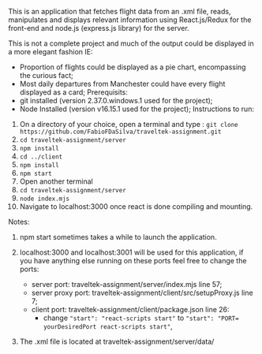 This is an application that fetches flight data from an .xml file, reads, manipulates and displays relevant information using React.js/Redux for the front-end and node.js (express.js library) for the server.

This is not a complete project and much of the output could be displayed in a more elegant fashion 
IE: 
- Proportion of flights could be displayed as a pie chart, encompassing the curious fact;
- Most daily departures from Manchester could have every flight displayed as a card;
Prerequisits:
 - git installed (version 2.37.0.windows.1 used for the project);
 - Node Installed (version v16.15.1 used for the project);
Instructions to run:

1. On a directory of your choice, open a terminal and type : ```git clone https://github.com/FabioFDaSilva/traveltek-assignment.git```
2. ```cd traveltek-assignment/server```
3. ```npm install```
3. ```cd ../client```
4. ```npm install```
5. ```npm start ```
6. Open another terminal
7. ```cd traveltek-assignment/server```
8. ```node index.mjs```
9. Navigate to localhost:3000 once react is done compiling and mounting.

Notes:

1. npm start sometimes takes a while to launch the application.

2. localhost:3000 and localhost:3001 will be used for this application, if you have anything else running on these ports feel free to change the ports:
    - server port: traveltek-assignment/server/index.mjs line 57;
    - server proxy port: traveltek-assignment/client/src/setupProxy.js line 7;
    - client port: traveltek-assignment/client/package.json line 26:
        - change ```"start": "react-scripts start"``` to ```"start": "PORT= yourDesiredPort react-scripts start"```,

3. The .xml file is located at traveltek-assignment/server/data/





